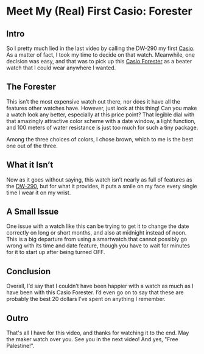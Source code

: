 # Meet My (Real) First Casio: Forester

## Intro

So I pretty much lied in the last video by calling the DW-290 my first [Casio](https://www.casio.com). As a matter of fact, I took my time to decide on that watch. Meanwhile, one decision was easy, and that was to pick up this [Casio Forester](https://www.casio.com/us/watches/casio/product.FT-500WC-5BV) as a beater watch that I could wear anywhere I wanted.

## The Forester

This isn’t the most expensive watch out there, nor does it have all the features other watches have. However, just look at this thing! Can you make a watch look any better, especially at this price point? That legible dial with that amazingly attractive color scheme with a date window, a light function, and 100 meters of water resistance is just too much for such a tiny package.

Among the three choices of colors, I chose brown, which to me is the best one out of the three.

## What it Isn’t

Now as it goes without saying, this watch isn’t nearly as full of features as the [DW-290](https://www.casio.com/us/watches/casio/product.DW-290-1V), but for what it provides, it puts a smile on my face every single time I wear it on my wrist.

## A Small Issue

One issue with a watch like this can be trying to get it to change the date correctly on long or short months, and also at midnight instead of noon. This is a big departure from using a smartwatch that cannot possibly go wrong with its time and date feature, though you have to wait for minutes for it to start up after being turned OFF.

## Conclusion

Overall, I’d say that I couldn’t have been happier with a watch as much as I have been with this Casio Forester. I’d even go on to say that these are probably the best 20 dollars I’ve spent on anything I remember.

## Outro

That's all I have for this video, and thanks for watching it to the end. May the maker watch over you. See you in the next video! And yes, "Free Palestine!".
